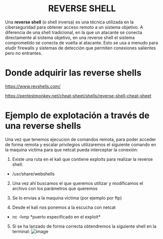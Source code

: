 <h1 align="center">REVERSE SHELL</h1>

Una **reverse shell** (o shell inversa) es una técnica utilizada en la ciberseguridad para obtener acceso remoto a un sistema objetivo. A diferencia de una shell tradicional, en la que un atacante se conecta directamente al sistema objetivo, en una reverse shell el sistema comprometido se conecta de vuelta al atacante. Esto se usa a menudo para eludir firewalls y sistemas de detección que permiten conexiones salientes pero no entrantes.

# Donde adquirir las reverse shells

<https://www.revshells.com/>

<https://pentestmonkey.net/cheat-sheet/shells/reverse-shell-cheat-sheet>

# Ejemplo de explotación a través de una reverse shells

Una vez que tenemos ejecucion de comandos remota, para poder acceder de forma remota y escalar privilegios utilizaremos el siguiente comando en la maquina victima para que netcat pueda interceptar la conexión:

1) Existe una ruta en el kali que contiene exploits para realizar la reverse shell:

- /usr/share/webshells

2) Una vez ahí buscamos el que queremos utilizar y modificamos el archivo con los parámetros que queremos

3) Se lo envias a la maquina victima (por ejemplo por ftp)

4) Desde el kali nos ponemos a la escucha con netcat

- nc -lvnp \*puerto especificado en el exploit\*

5) Si se ha lanzado de forma correcta obtendremos la siguiente shell en la terminal:
![image](https://github.com/user-attachments/assets/307cb1b1-bc33-414b-b7ed-8831deeac6d5)

